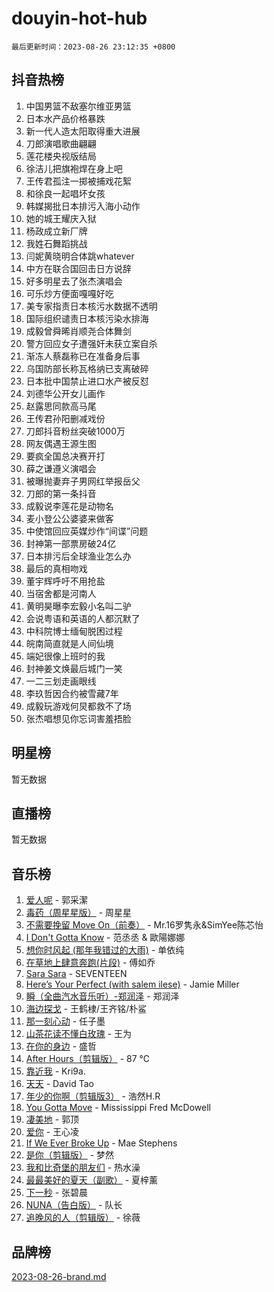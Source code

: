 # douyin-hot-hub

`最后更新时间：2023-08-26 23:12:35 +0800`

## 抖音热榜

1. 中国男篮不敌塞尔维亚男篮
1. 日本水产品价格暴跌
1. 新一代人造太阳取得重大进展
1. 刀郎演唱歌曲翩翩
1. 莲花楼央视版结局
1. 徐洁儿把旗袍焊在身上吧
1. 王传君孤注一掷被捕戏花絮
1. 和徐良一起唱坏女孩
1. 韩媒揭批日本排污入海小动作
1. 她的城王耀庆入狱
1. 杨政成立新厂牌
1. 我姓石舞蹈挑战
1. 闫妮黄晓明合体跳whatever
1. 中方在联合国回击日方说辞
1. 好多明星去了张杰演唱会
1. 可乐炒方便面嘎嘎好吃
1. 美专家指责日本核污水数据不透明
1. 国际组织谴责日本核污染水排海
1. 成毅曾舜晞肖顺尧合体舞剑
1. 警方回应女子遭强奸未获立案自杀
1. 渐冻人蔡磊称已在准备身后事
1. 乌国防部长称瓦格纳已支离破碎
1. 日本批中国禁止进口水产被反怼
1. 刘德华公开女儿画作
1. 赵露思同款高马尾
1. 王传君孙阳删减戏份
1. 刀郎抖音粉丝突破1000万
1. 网友偶遇王源生图
1. 要疯全国总决赛开打
1. 薛之谦遵义演唱会
1. 被曝抛妻弃子男网红举报岳父
1. 刀郎的第一条抖音
1. 成毅说李莲花是动物名
1. 麦小登公公婆婆来做客
1. 中使馆回应英媒炒作“间谍”问题
1. 封神第一部票房破24亿
1. 日本排污后全球渔业怎么办
1. 最后的真相吻戏
1. 董宇辉呼吁不用抢盐
1. 当宿舍都是河南人
1. 黄明昊曝李宏毅小名叫二驴
1. 会说粤语和英语的人都沉默了
1. 中科院博士缅甸脱困过程
1. 皖南简直就是人间仙境
1. 端妃很像上班时的我
1. 封神姜文焕最后城门一笑
1. 一二三划走画眼线
1. 李玖哲因合约被雪藏7年
1. 成毅玩游戏何炅都救不了场
1. 张杰唱想见你忘词害羞捂脸

## 明星榜

暂无数据

## 直播榜

暂无数据

## 音乐榜

1. [爱人呢](https://sf3-cdn-tos.douyinstatic.com/obj/tos-cn-ve-2774/2041dc10f3c442f1992b439a00eaf2ba) - 郭采潔
1. [毒药（周星星版）](https://sf3-cdn-tos.douyinstatic.com/obj/tos-cn-ve-2774/oAXunb2JtDTQMcBfaEkg8Be5IhZQCmGByB0V33) - 周星星
1. [不需要挽留 Move On（前奏）](https://sf3-cdn-tos.douyinstatic.com/obj/tos-cn-ve-2774/ooCBhgCCkF4nExzQL9WZSUbitfA8IsDkgQIYhe) - Mr.16罗隽永&SimYee陈芯怡
1. [I Don't Gotta Know](https://sf3-cdn-tos.douyinstatic.com/obj/tos-cn-ve-2774/o8nCfgMGwCsAvgDe5bzzaDQDFf6ksAUxrlFC8J) - 范丞丞 & 歐陽娜娜
1. [想你时风起 (那年我错过的大雨)](https://sf3-cdn-tos.douyinstatic.com/obj/tos-cn-ve-2774/ooR7G8ftDMzIgnxa0HbReM4CZ74qknQABLtHB1) - 单依纯
1. [在草地上肆意奔跑(片段)](https://sf6-cdn-tos.douyinstatic.com/obj/tos-cn-ve-2774/8831d494742f45dabdfa8adb8b817259) - 傅如乔
1. [Sara Sara](https://sf3-cdn-tos.douyinstatic.com/obj/tos-cn-ve-2774/oAceDXU2gVHZCQFrkrYmX8e5tUBxQPb6Bmd2nF) - SEVENTEEN
1. [Here’s Your Perfect (with salem ilese)](https://sf6-cdn-tos.douyinstatic.com/obj/tos-cn-ve-2774/076b1576c6c546598f803fe53da388a7) - Jamie Miller
1. [瞬（全曲汽水音乐听）-郑润泽](https://sf6-cdn-tos.douyinstatic.com/obj/tos-cn-ve-2774/o4Vb9eJZClCZTnRQYy0BRSeHGrDtrkrQgIBvQt) - 郑润泽
1. [海边探戈](https://sf3-cdn-tos.douyinstatic.com/obj/tos-cn-ve-2774/os9gE0VQCGqt6VQkZDyBBYvfSDY0QFe3vVmubn) - 王鹤棣/王齐铭/朴鲨
1. [那一刻心动](https://sf6-cdn-tos.douyinstatic.com/obj/tos-cn-ve-2774/4c0ed00133e3439592b4741c72acc6f3) - 任子墨
1. [山茶花读不懂白玫瑰](https://sf3-cdn-tos.douyinstatic.com/obj/tos-cn-ve-2774/osfn8B7DktrRHEPJgPCfDbw7QDQEkwC16BxZg9) - 王为
1. [在你的身边](https://sf6-cdn-tos.douyinstatic.com/obj/tos-cn-ve-2774/9dce2ee6c9f84c17a6d68458730d7ae8) - 盛哲
1. [After Hours（剪辑版）](https://sf6-cdn-tos.douyinstatic.com/obj/tos-cn-ve-2774/owgWztApWhImMFMpyEyQfAIyIusRBioqSgWk7T) - 87 ℃
1. [靠近我](https://sf3-cdn-tos.douyinstatic.com/obj/tos-cn-ve-2774/oMGCfQ3FZdrziXO1QC8zgfNXawBf91hGAIvUrY) - Kri9a.
1. [天天](https://sf3-cdn-tos.douyinstatic.com/obj/tos-cn-ve-2774/6b075c4856e34a60a1ef022c4a80dec5) - David Tao
1. [年少的你啊（剪辑版3）](https://sf3-cdn-tos.douyinstatic.com/obj/tos-cn-ve-2774/oo2vDGhzyAtN1QLfh5k1iBIpWAv2NOZQysM5tK) - 浩然H.R
1. [You Gotta Move](https://sf6-cdn-tos.douyinstatic.com/obj/tos-cn-ve-2774/a2b672af67514106b25cdfd6f1a8aad2) - Mississippi Fred McDowell
1. [凄美地](https://sf6-cdn-tos.douyinstatic.com/obj/tos-cn-ve-2774/oshF4RgFMhmTSa4jCaHNUXI0NetFtBBQBzBZdf) - 郭顶
1. [爱你](https://sf6-cdn-tos.douyinstatic.com/obj/tos-cn-ve-2774/738d8b240f1e4519b44cf31c84e02e24) - 王心凌
1. [If We Ever Broke Up](https://sf3-cdn-tos.douyinstatic.com/obj/tos-cn-ve-2774/o8onj5HDk0ImtBmO0URBfeyCDXQJMYkQ1gb8Zy) - Mae Stephens
1. [是你（剪辑版）](https://sf3-cdn-tos.douyinstatic.com/obj/tos-cn-ve-2774/46019dae783c4c969944217fe1cfafc4) - 梦然
1. [我和比奇堡的朋友们](https://sf3-cdn-tos.douyinstatic.com/obj/tos-cn-ve-2774/f0505db981ea4a6d91453a15924a82aa) - 热水澡
1. [最最美好的夏天（副歌）](https://sf6-cdn-tos.douyinstatic.com/obj/tos-cn-ve-2774/o4FMghDLZkPIkCutdrsXlbTHcaZztBfeCp9AFS) - 夏梓薰
1. [下一秒](https://sf3-cdn-tos.douyinstatic.com/obj/tos-cn-ve-2774/16eedda97153423db2501ff6373be86a) - 张碧晨
1. [NUNA（告白版）](https://sf3-cdn-tos.douyinstatic.com/obj/tos-cn-ve-2774/a65828cbd8ce41a78a430a58b49f4feb) - 队长
1. [追晚风的人（剪辑版）](https://sf6-cdn-tos.douyinstatic.com/obj/tos-cn-ve-2774/560835060af84ac29cd5c12e2a98f7eb) - 徐薇

## 品牌榜

[2023-08-26-brand.md](2023-08-26-brand.md)
